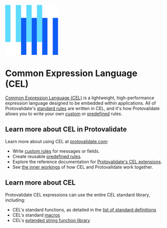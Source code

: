 ![The Buf logo](https://raw.githubusercontent.com/bufbuild/protovalidate/main/.github/buf-logo.svg) 

# Common Expression Language (CEL)

[Common Expression Language (CEL)](https://github.com/google/cel-spec) is a lightweight, high-performance expression language designed to be embedded within applications. All of Protovalidate's [standard rules][standard-rules] are written in CEL, and it's how Protovalidate allows you to write your own [custom][custom-rules] or [predefined][predefined-rules] rules.

## Learn more about CEL in Protovalidate

Learn more about using CEL at [protovalidate.com][protovalidate]:

- Write [custom rules][custom-rules] for messages or fields.
- Create reusable [predefined rules][predefined-rules].
- Explore the reference documentation for [Protovalidate's CEL extensions][cel-extensions].
- See [the inner workings][advanced-cel] of how CEL and Protovalidate work together.

## Learn more about CEL

Protovalidate CEL expressions can use the entire CEL standard library, including:

- CEL's standard functions, as detailed in the [list of standard definitions](https://github.com/google/cel-spec/blob/master/doc/langdef.md#list-of-standard-definitions)
- CEL's standard [macros](https://github.com/google/cel-spec/blob/v0.8.0/doc/langdef.md#macros)
- CEL's [extended string function library](https://pkg.go.dev/github.com/google/cel-go/ext#Strings)

[protovalidate]: https://protovalidate.com/
[cel]: https://cel.dev
[standard-rules]: https://protovalidate.com/schemas/standard-rules/
[custom-rules]: https://protovalidate.com/schemas/custom-rules/
[predefined-rules]: https://protovalidate.com/schemas/predefined-rules/
[cel-extensions]: https://protovalidate.com/reference/cel_extensions/
[advanced-cel]: https://protovalidate.com/cel/
